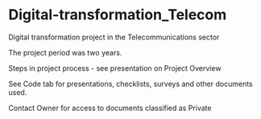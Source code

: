 # Digital-transformation_Telecom

Digital transformation project in the Telecommunications sector

The project period was two years.

Steps in project process - see presentation on Project Overview

See Code tab for presentations, checklists, surveys and other documents used.

Contact Owner for access to documents classified as Private
